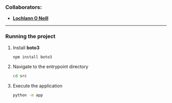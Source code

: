 <!--https://github.com/darsaveli/Readme-Markdown-Syntax-->

### Collaborators:
* **[Lochlann O Neill](https://github.com/lochlannoneill)**
  
-----
  
### Running the project

1. Install **boto3**
   ```bash
   npm install boto3
2. Navigate to the entrypoint directory
    ```bash
   cd src
4. Execute the application
   ```bash
   python -m app
